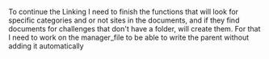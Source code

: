 

To continue the Linking 
I need to finish the functions that will look for specific categories and or not sites in the documents, and if they find documents for challenges that don't have a folder, will create them. 
For that I need to work on the manager_file to be able to write the parent without adding it automatically 
 
